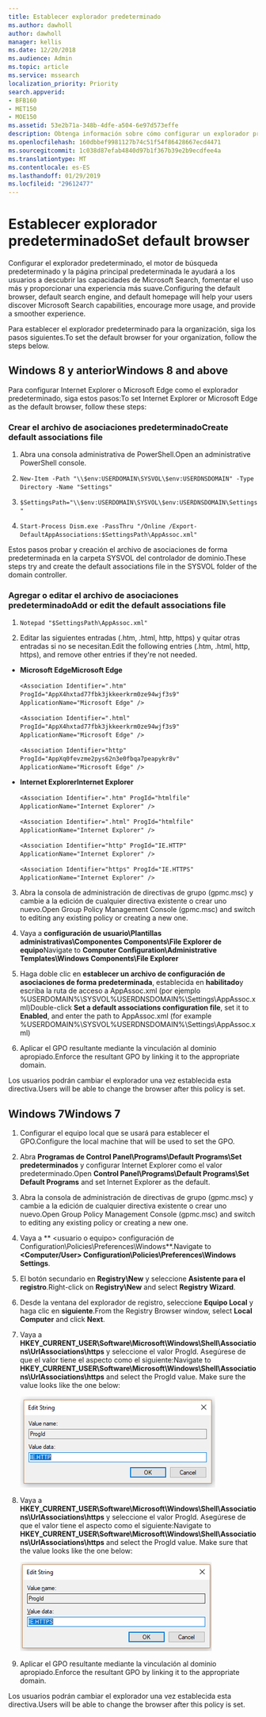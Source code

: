 ```yaml
---
title: Establecer explorador predeterminado
ms.author: dawholl
author: dawholl
manager: kellis
ms.date: 12/20/2018
ms.audience: Admin
ms.topic: article
ms.service: mssearch
localization_priority: Priority
search.appverid:
- BFB160
- MET150
- MOE150
ms.assetid: 53e2b71a-348b-4dfe-a504-6e97d573effe
description: Obtenga información sobre cómo configurar un explorador predeterminado para su empresa con Microsoft Search.
ms.openlocfilehash: 160dbbef9981127b74c51f54f86428667ecd4471
ms.sourcegitcommit: 1c038d87efab4840d97b1f367b39e2b9ecdfee4a
ms.translationtype: MT
ms.contentlocale: es-ES
ms.lasthandoff: 01/29/2019
ms.locfileid: "29612477"
---
```

# <a name="set-default-browser"></a><span data-ttu-id="12db8-103">Establecer explorador predeterminado</span><span class="sxs-lookup"><span data-stu-id="12db8-103">Set default browser</span></span>

<span data-ttu-id="12db8-104">Configurar el explorador predeterminado, el motor de búsqueda predeterminado y la página principal predeterminada le ayudará a los usuarios a descubrir las capacidades de Microsoft Search, fomentar el uso más y proporcionar una experiencia más suave.</span><span class="sxs-lookup"><span data-stu-id="12db8-104">Configuring the default browser, default search engine, and default homepage will help your users discover Microsoft Search capabilities, encourage more usage, and provide a smoother experience.</span></span>
  
<span data-ttu-id="12db8-105">Para establecer el explorador predeterminado para la organización, siga los pasos siguientes.</span><span class="sxs-lookup"><span data-stu-id="12db8-105">To set the default browser for your organization, follow the steps below.</span></span>
  
## <a name="windows-8-and-above"></a><span data-ttu-id="12db8-106">Windows 8 y anterior</span><span class="sxs-lookup"><span data-stu-id="12db8-106">Windows 8 and above</span></span>

<span data-ttu-id="12db8-107">Para configurar Internet Explorer o Microsoft Edge como el explorador predeterminado, siga estos pasos:</span><span class="sxs-lookup"><span data-stu-id="12db8-107">To set Internet Explorer or Microsoft Edge as the default browser, follow these steps:</span></span>
  
### <a name="create-default-associations-file"></a><span data-ttu-id="12db8-108">Crear el archivo de asociaciones predeterminado</span><span class="sxs-lookup"><span data-stu-id="12db8-108">Create default associations file</span></span>

1. <span data-ttu-id="12db8-109">Abra una consola administrativa de PowerShell.</span><span class="sxs-lookup"><span data-stu-id="12db8-109">Open an administrative PowerShell console.</span></span>
    
2.  `New-Item -Path "\\$env:USERDOMAIN\SYSVOL\$env:USERDNSDOMAIN" -Type Directory -Name "Settings"`
    
3.  `$SettingsPath="\\$env:USERDOMAIN\SYSVOL\$env:USERDNSDOMAIN\Settings"`
    
4.  `Start-Process Dism.exe -PassThru "/Online /Export-DefaultAppAssociations:$SettingsPath\AppAssoc.xml"`
    
<span data-ttu-id="12db8-110">Estos pasos probar y creación el archivo de asociaciones de forma predeterminada en la carpeta SYSVOL del controlador de dominio.</span><span class="sxs-lookup"><span data-stu-id="12db8-110">These steps try and create the default associations file in the SYSVOL folder of the domain controller.</span></span>
  
### <a name="add-or-edit-the-default-associations-file"></a><span data-ttu-id="12db8-111">Agregar o editar el archivo de asociaciones predeterminado</span><span class="sxs-lookup"><span data-stu-id="12db8-111">Add or edit the default associations file</span></span>

1. `Notepad "$SettingsPath\AppAssoc.xml"`
    
2. <span data-ttu-id="12db8-112">Editar las siguientes entradas (.htm, .html, http, https) y quitar otras entradas si no se necesitan.</span><span class="sxs-lookup"><span data-stu-id="12db8-112">Edit the following entries (.htm, .html, http, https), and remove other entries if they're not needed.</span></span>
    
  - <span data-ttu-id="12db8-113">**Microsoft Edge**</span><span class="sxs-lookup"><span data-stu-id="12db8-113">**Microsoft Edge**</span></span>
    
     `<Association Identifier=".htm" ProgId="AppX4hxtad77fbk3jkkeerkrm0ze94wjf3s9" ApplicationName="Microsoft Edge" />`
  
     `<Association Identifier=".html" ProgId="AppX4hxtad77fbk3jkkeerkrm0ze94wjf3s9" ApplicationName="Microsoft Edge" />`
  
     `<Association Identifier="http" ProgId="AppXq0fevzme2pys62n3e0fbqa7peapykr8v" ApplicationName="Microsoft Edge" />`
    
  - <span data-ttu-id="12db8-114">**Internet Explorer**</span><span class="sxs-lookup"><span data-stu-id="12db8-114">**Internet Explorer**</span></span>
    
     `<Association Identifier=".htm" ProgId="htmlfile" ApplicationName="Internet Explorer" />`
  
     `<Association Identifier=".html" ProgId="htmlfile" ApplicationName="Internet Explorer" />`
  
     `<Association Identifier="http" ProgId="IE.HTTP" ApplicationName="Internet Explorer" />`
  
     `<Association Identifier="https" ProgId="IE.HTTPS" ApplicationName="Internet Explorer" />`
    
3. <span data-ttu-id="12db8-115">Abra la consola de administración de directivas de grupo (gpmc.msc) y cambie a la edición de cualquier directiva existente o crear uno nuevo.</span><span class="sxs-lookup"><span data-stu-id="12db8-115">Open Group Policy Management Console (gpmc.msc) and switch to editing any existing policy or creating a new one.</span></span>
    
1. <span data-ttu-id="12db8-116">Vaya a **configuración de usuario\Plantillas administrativas\Componentes Components\File Explorer de equipo**</span><span class="sxs-lookup"><span data-stu-id="12db8-116">Navigate to **Computer Configuration\Administrative Templates\Windows Components\File Explorer**</span></span>
    
2. <span data-ttu-id="12db8-117">Haga doble clic en **establecer un archivo de configuración de asociaciones de forma predeterminada**, establecida en **habilitado**y escriba la ruta de acceso a AppAssoc.xml (por ejemplo %USERDOMAIN%\SYSVOL\%USERDNSDOMAIN%\Settings\AppAssoc.xml)</span><span class="sxs-lookup"><span data-stu-id="12db8-117">Double-click **Set a default associations configuration file**, set it to **Enabled**, and enter the path to AppAssoc.xml (for example %USERDOMAIN%\SYSVOL\%USERDNSDOMAIN%\Settings\AppAssoc.xml)</span></span>
    
4. <span data-ttu-id="12db8-118">Aplicar el GPO resultante mediante la vinculación al dominio apropiado.</span><span class="sxs-lookup"><span data-stu-id="12db8-118">Enforce the resultant GPO by linking it to the appropriate domain.</span></span>
    
<span data-ttu-id="12db8-119">Los usuarios podrán cambiar el explorador una vez establecida esta directiva.</span><span class="sxs-lookup"><span data-stu-id="12db8-119">Users will be able to change the browser after this policy is set.</span></span>
  
## <a name="windows-7"></a><span data-ttu-id="12db8-120">Windows 7</span><span class="sxs-lookup"><span data-stu-id="12db8-120">Windows 7</span></span>

1. <span data-ttu-id="12db8-121">Configurar el equipo local que se usará para establecer el GPO.</span><span class="sxs-lookup"><span data-stu-id="12db8-121">Configure the local machine that will be used to set the GPO.</span></span>
    
1. <span data-ttu-id="12db8-122">Abra **Programas de Control Panel\Programs\Default Programs\Set predeterminados** y configurar Internet Explorer como el valor predeterminado.</span><span class="sxs-lookup"><span data-stu-id="12db8-122">Open **Control Panel\Programs\Default Programs\Set Default Programs** and set Internet Explorer as the default.</span></span> 
    
2. <span data-ttu-id="12db8-123">Abra la consola de administración de directivas de grupo (gpmc.msc) y cambie a la edición de cualquier directiva existente o crear uno nuevo.</span><span class="sxs-lookup"><span data-stu-id="12db8-123">Open Group Policy Management Console (gpmc.msc) and switch to editing any existing policy or creating a new one.</span></span>
    
1. <span data-ttu-id="12db8-124">Vaya a \*\* \<usuario o equipo\> configuración de Configuration\Policies\Preferences\Windows\*\*.</span><span class="sxs-lookup"><span data-stu-id="12db8-124">Navigate to **\<Computer/User\> Configuration\Policies\Preferences\Windows Settings**.</span></span>
    
2. <span data-ttu-id="12db8-125">El botón secundario en **Registry\New** y seleccione **Asistente para el registro**.</span><span class="sxs-lookup"><span data-stu-id="12db8-125">Right-click on **Registry\New** and select **Registry Wizard**.</span></span>
    
3. <span data-ttu-id="12db8-126">Desde la ventana del explorador de registro, seleccione **Equipo Local** y haga clic en **siguiente**.</span><span class="sxs-lookup"><span data-stu-id="12db8-126">From the Registry Browser window, select **Local Computer** and click **Next**.</span></span>
    
4. <span data-ttu-id="12db8-p101">Vaya a **HKEY_CURRENT_USER\Software\Microsoft\Windows\Shell\Associations\UrlAssociations\https** y seleccione el valor ProgId. Asegúrese de que el valor tiene el aspecto como el siguiente:</span><span class="sxs-lookup"><span data-stu-id="12db8-p101">Navigate to **HKEY_CURRENT_USER\Software\Microsoft\Windows\Shell\Associations\UrlAssociations\https** and select the ProgId value. Make sure the value looks like the one below:</span></span> 
    
    ![Seleccione el valor ProgID en Editar cadena](media/f6173dcc-b898-4967-8c40-4b0fe411a92b.png)
  
5. <span data-ttu-id="12db8-p102">Vaya a **HKEY_CURRENT_USER\Software\Microsoft\Windows\Shell\Associations\UrlAssociations\https** y seleccione el valor ProgId. Asegúrese de que el valor tiene el aspecto como el siguiente:</span><span class="sxs-lookup"><span data-stu-id="12db8-p102">Navigate to **HKEY_CURRENT_USER\Software\Microsoft\Windows\Shell\Associations\UrlAssociations\https** and select the ProgId value. Make sure that the value looks like the one below:</span></span> 
    
    ![Seleccione ProgId para HTTPS en la cadena de edición](media/3519e13b-4fe7-4d15-946c-82fd50fc49bb.png)
  
3. <span data-ttu-id="12db8-133">Aplicar el GPO resultante mediante la vinculación al dominio apropiado.</span><span class="sxs-lookup"><span data-stu-id="12db8-133">Enforce the resultant GPO by linking it to the appropriate domain.</span></span>
    
<span data-ttu-id="12db8-134">Los usuarios podrán cambiar el explorador una vez establecida esta directiva.</span><span class="sxs-lookup"><span data-stu-id="12db8-134">Users will be able to change the browser after this policy is set.</span></span>